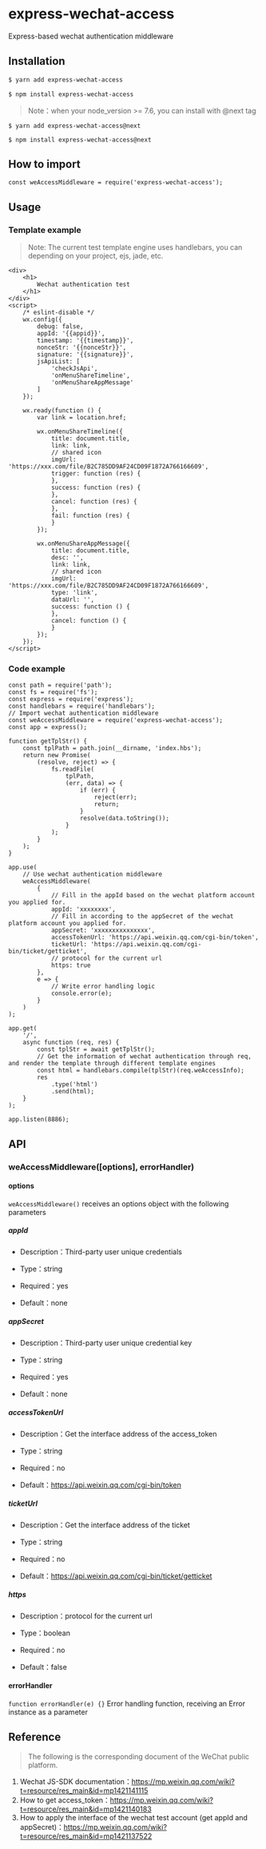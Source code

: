 # express-wechat-access

Express-based wechat authentication middleware

## Installation

```bash
$ yarn add express-wechat-access

$ npm install express-wechat-access
```

> Note：when your node_version >= 7.6, you can install with @next tag
```
$ yarn add express-wechat-access@next

$ npm install express-wechat-access@next
```

## How to import

```
const weAccessMiddleware = require('express-wechat-access');
```


## Usage

### Template example


> Note: The current test template engine uses handlebars, you can depending on your project, ejs, jade, etc.


```
<div>
    <h1>
        Wechat authentication test
    </h1>
</div>
<script>
    /* eslint-disable */
    wx.config({
        debug: false,
        appId: '{{appid}}',
        timestamp: '{{timestamp}}',
        nonceStr: '{{nonceStr}}',
        signature: '{{signature}}',
        jsApiList: [
            'checkJsApi',
            'onMenuShareTimeline',
            'onMenuShareAppMessage'
        ]
    });

    wx.ready(function () {
        var link = location.href;

        wx.onMenuShareTimeline({
            title: document.title,
            link: link,
            // shared icon
            imgUrl: 'https://xxx.com/file/B2C785DD9AF24CD09F1872A766166609',
            trigger: function (res) {
            },
            success: function (res) {
            },
            cancel: function (res) {
            },
            fail: function (res) {
            }
        });

        wx.onMenuShareAppMessage({
            title: document.title,
            desc: '',
            link: link,
            // shared icon
            imgUrl: 'https://xxx.com/file/B2C785DD9AF24CD09F1872A766166609',
            type: 'link',
            dataUrl: '',
            success: function () {
            },
            cancel: function () {
            }
        });
    });
</script>
```

### Code example

```
const path = require('path');
const fs = require('fs');
const express = require('express');
const handlebars = require('handlebars');
// Import wechat authentication middleware
const weAccessMiddleware = require('express-wechat-access');
const app = express();

function getTplStr() {
    const tplPath = path.join(__dirname, 'index.hbs');
    return new Promise(
        (resolve, reject) => {
            fs.readFile(
                tplPath,
                (err, data) => {
                    if (err) {
                        reject(err);
                        return;
                    }
                    resolve(data.toString());
                }
            );
        }
    );
}

app.use(
    // Use wechat authentication middleware
    weAccessMiddleware(
        {
            // Fill in the appId based on the wechat platform account you applied for.
            appId: 'xxxxxxxx',
            // Fill in according to the appSecret of the wechat platform account you applied for.
            appSecret: 'xxxxxxxxxxxxxxx',
            accessTokenUrl: 'https://api.weixin.qq.com/cgi-bin/token',
            ticketUrl: 'https://api.weixin.qq.com/cgi-bin/ticket/getticket',
            // protocol for the current url
            https: true
        },
        e => {
            // Write error handling logic
            console.error(e);
        }
    )
);

app.get(
    '/',
    async function (req, res) {
        const tplStr = await getTplStr();
        // Get the information of wechat authentication through req, and render the template through different template engines
        const html = handlebars.compile(tplStr)(req.weAccessInfo);
        res
            .type('html')
            .send(html);
    }
);

app.listen(8886);
```

## API

### weAccessMiddleware([options], errorHandler)

#### options

``` weAccessMiddleware() ``` receives an options object with the following parameters

##### appId

* Description：Third-party user unique credentials

* Type：string

* Required：yes

* Default：none

##### appSecret

* Description：Third-party user unique credential key

* Type：string

* Required：yes

* Default：none

##### accessTokenUrl

* Description：Get the interface address of the access_token

* Type：string

* Required：no

* Default：https://api.weixin.qq.com/cgi-bin/token

##### ticketUrl

* Description：Get the interface address of the ticket

* Type：string

* Required：no

* Default：https://api.weixin.qq.com/cgi-bin/ticket/getticket

##### https

* Description：protocol for the current url

* Type：boolean

* Required：no

* Default：false

#### errorHandler

``` function errorHandler(e) {} ``` Error handling function, receiving an Error instance as a parameter

## Reference

> The following is the corresponding document of the WeChat public platform.

1. Wechat JS-SDK documentation：https://mp.weixin.qq.com/wiki?t=resource/res_main&id=mp1421141115
2. How to get access_token：https://mp.weixin.qq.com/wiki?t=resource/res_main&id=mp1421140183
3. How to apply the interface of the wechat test account  (get appId and appSecret)：https://mp.weixin.qq.com/wiki?t=resource/res_main&id=mp1421137522
